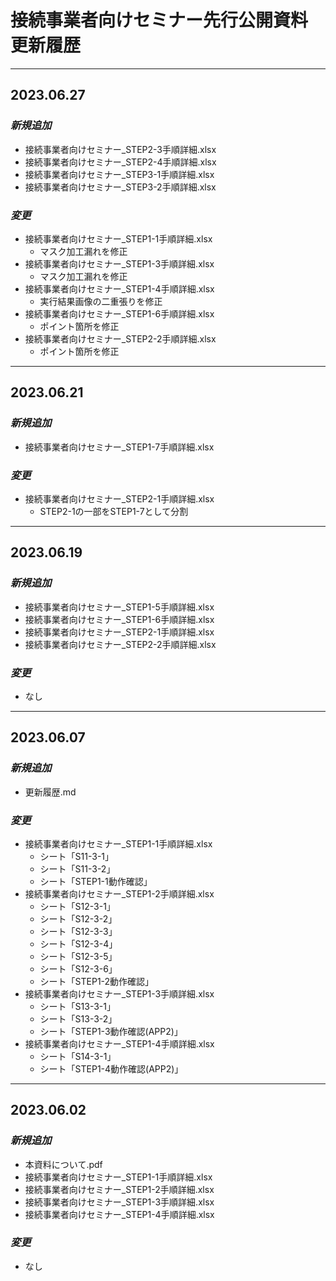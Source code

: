 # 接続事業者向けセミナー先行公開資料　更新履歴

---
## __2023.06.27__

### *新規追加*
* 接続事業者向けセミナー_STEP2-3手順詳細.xlsx
* 接続事業者向けセミナー_STEP2-4手順詳細.xlsx
* 接続事業者向けセミナー_STEP3-1手順詳細.xlsx
* 接続事業者向けセミナー_STEP3-2手順詳細.xlsx

### *変更*
* 接続事業者向けセミナー_STEP1-1手順詳細.xlsx
  * マスク加工漏れを修正
* 接続事業者向けセミナー_STEP1-3手順詳細.xlsx
  * マスク加工漏れを修正
* 接続事業者向けセミナー_STEP1-4手順詳細.xlsx
  * 実行結果画像の二重張りを修正
* 接続事業者向けセミナー_STEP1-6手順詳細.xlsx
  * ポイント箇所を修正
* 接続事業者向けセミナー_STEP2-2手順詳細.xlsx
  * ポイント箇所を修正

---
## __2023.06.21__

### *新規追加*
* 接続事業者向けセミナー_STEP1-7手順詳細.xlsx

### *変更*
* 接続事業者向けセミナー_STEP2-1手順詳細.xlsx
  * STEP2-1の一部をSTEP1-7として分割

---
## __2023.06.19__

### *新規追加*
* 接続事業者向けセミナー_STEP1-5手順詳細.xlsx
* 接続事業者向けセミナー_STEP1-6手順詳細.xlsx
* 接続事業者向けセミナー_STEP2-1手順詳細.xlsx
* 接続事業者向けセミナー_STEP2-2手順詳細.xlsx

### *変更*
* なし

---
## __2023.06.07__

### *新規追加*
* 更新履歴.md

### *変更*
* 接続事業者向けセミナー_STEP1-1手順詳細.xlsx
  * シート「S11-3-1」
  * シート「S11-3-2」
  * シート「STEP1-1動作確認」
* 接続事業者向けセミナー_STEP1-2手順詳細.xlsx
  * シート「S12-3-1」
  * シート「S12-3-2」
  * シート「S12-3-3」
  * シート「S12-3-4」
  * シート「S12-3-5」
  * シート「S12-3-6」
  * シート「STEP1-2動作確認」
* 接続事業者向けセミナー_STEP1-3手順詳細.xlsx
  * シート「S13-3-1」
  * シート「S13-3-2」
  * シート「STEP1-3動作確認(APP2)」
* 接続事業者向けセミナー_STEP1-4手順詳細.xlsx
  * シート「S14-3-1」
  * シート「STEP1-4動作確認(APP2)」

---
## __2023.06.02__

### *新規追加*
* 本資料について.pdf
* 接続事業者向けセミナー_STEP1-1手順詳細.xlsx
* 接続事業者向けセミナー_STEP1-2手順詳細.xlsx
* 接続事業者向けセミナー_STEP1-3手順詳細.xlsx
* 接続事業者向けセミナー_STEP1-4手順詳細.xlsx

### *変更*
* なし


